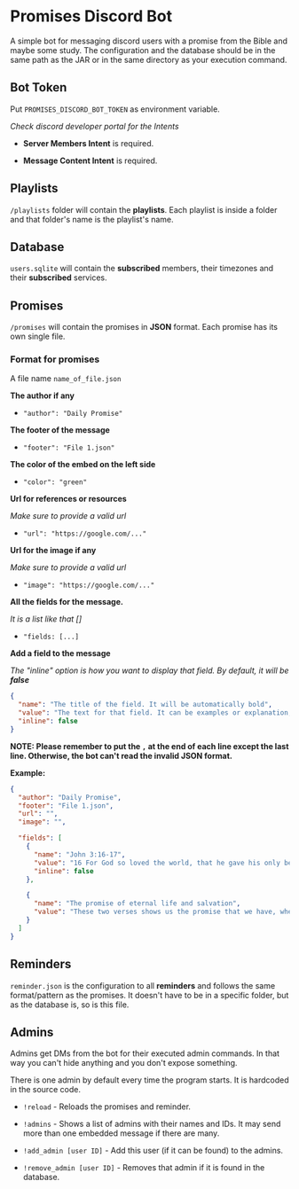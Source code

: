 # Promises Discord Bot
A simple bot for messaging discord users with a promise from the Bible and maybe some study.
The configuration and the database should be in the same path as the JAR or in the same directory as your execution command.

## Bot Token
Put `PROMISES_DISCORD_BOT_TOKEN` as environment variable.

*Check discord developer portal for the Intents*

- **Server Members Intent** is required.

- **Message Content Intent** is required.

## Playlists
`/playlists` folder will contain the **playlists**. Each playlist is inside a folder and that folder's name is the playlist's name.

## Database
`users.sqlite` will contain the **subscribed** members, their timezones and their **subscribed** services.

## Promises
`/promises` will contain the promises in **JSON** format. Each promise has its own single file.

### Format for promises

A file name `name_of_file.json`

**The author if any**
- `"author": "Daily Promise"`

**The footer of the message**
- `"footer": "File 1.json"`

**The color of the embed on the left side**
- `"color": "green"`

**Url for references or resources**

*Make sure to provide a valid url*

- `"url": "https://google.com/..."`

**Url for the image if any**

*Make sure to provide a valid url*

- `"image": "https://google.com/..."`

**All the fields for the message.**

*It is a list like that []*
- `"fields: [...]`

**Add a field to the message**

*The "inline" option is how you want to display that field. By default, it will be **false***
```json
{
  "name": "The title of the field. It will be automatically bold",
  "value": "The text for that field. It can be examples or explanation, or a verse.",
  "inline": false
}
```

**NOTE: Please remember to put the `,` at the end of each line except the last line.
Otherwise, the bot can't read the invalid JSON format.**

**Example:**

```json
{
  "author": "Daily Promise",
  "footer": "File 1.json",
  "url": "",
  "image": "",

  "fields": [
    {
      "name": "John 3:16-17",
      "value": "16 For God so loved the world, that he gave his only begotten Son, that whosoever believeth in him should not perish, but have everlasting life.\n\n17 For God sent not his Son into the world to condemn the world; but that the world through him might be saved.",
      "inline": false
    },

    {
      "name": "The promise of eternal life and salvation",
      "value": "These two verses shows us the promise that we have, when we follow and believe on Jesus Christ. That promise is to have eternal life in Heaven with God forever."
    }
  ]
}
```

## Reminders

`reminder.json` is the configuration to all **reminders** and follows the same format/pattern as the promises.
It doesn't have to be in a specific folder, but as the database is, so is this file.

## Admins

Admins get DMs from the bot for their executed admin commands. In that way you can't hide anything and you don't expose something.

There is one admin by default every time the program starts. It is hardcoded in the source code.

- `!reload` - Reloads the promises and reminder.

- `!admins` - Shows a list of admins with their names and IDs. It may send more than one embedded message if there are many.

- `!add_admin [user ID]` - Add this user (if it can be found) to the admins.

- `!remove_admin [user ID]` - Removes that admin if it is found in the database.
